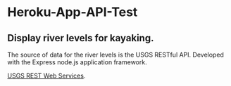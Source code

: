 # Heroku-App-API-Test

## Display river levels for kayaking. 

The source of data for the river levels is the USGS RESTful API. Developed with the Express node.js application framework.

[USGS REST Web Services](https://waterservices.usgs.gov/rest/IV-Test-Tool.html).
